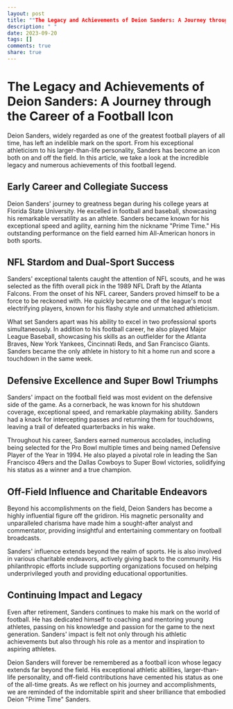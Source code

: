 ```yaml
---
layout: post
title: ""The Legacy and Achievements of Deion Sanders: A Journey through the Career of a Football Icon""
description: " "
date: 2023-09-20
tags: []
comments: true
share: true
---
```


# The Legacy and Achievements of Deion Sanders: A Journey through the Career of a Football Icon

Deion Sanders, widely regarded as one of the greatest football players of all time, has left an indelible mark on the sport. From his exceptional athleticism to his larger-than-life personality, Sanders has become an icon both on and off the field. In this article, we take a look at the incredible legacy and numerous achievements of this football legend.

## Early Career and Collegiate Success

Deion Sanders' journey to greatness began during his college years at Florida State University. He excelled in football and baseball, showcasing his remarkable versatility as an athlete. Sanders became known for his exceptional speed and agility, earning him the nickname "Prime Time." His outstanding performance on the field earned him All-American honors in both sports.

## NFL Stardom and Dual-Sport Success

Sanders' exceptional talents caught the attention of NFL scouts, and he was selected as the fifth overall pick in the 1989 NFL Draft by the Atlanta Falcons. From the onset of his NFL career, Sanders proved himself to be a force to be reckoned with. He quickly became one of the league's most electrifying players, known for his flashy style and unmatched athleticism.

What set Sanders apart was his ability to excel in two professional sports simultaneously. In addition to his football career, he also played Major League Baseball, showcasing his skills as an outfielder for the Atlanta Braves, New York Yankees, Cincinnati Reds, and San Francisco Giants. Sanders became the only athlete in history to hit a home run and score a touchdown in the same week.

## Defensive Excellence and Super Bowl Triumphs

Sanders' impact on the football field was most evident on the defensive side of the game. As a cornerback, he was known for his shutdown coverage, exceptional speed, and remarkable playmaking ability. Sanders had a knack for intercepting passes and returning them for touchdowns, leaving a trail of defeated quarterbacks in his wake.

Throughout his career, Sanders earned numerous accolades, including being selected for the Pro Bowl multiple times and being named Defensive Player of the Year in 1994. He also played a pivotal role in leading the San Francisco 49ers and the Dallas Cowboys to Super Bowl victories, solidifying his status as a winner and a true champion.

## Off-Field Influence and Charitable Endeavors

Beyond his accomplishments on the field, Deion Sanders has become a highly influential figure off the gridiron. His magnetic personality and unparalleled charisma have made him a sought-after analyst and commentator, providing insightful and entertaining commentary on football broadcasts.

Sanders' influence extends beyond the realm of sports. He is also involved in various charitable endeavors, actively giving back to the community. His philanthropic efforts include supporting organizations focused on helping underprivileged youth and providing educational opportunities.

## Continuing Impact and Legacy

Even after retirement, Sanders continues to make his mark on the world of football. He has dedicated himself to coaching and mentoring young athletes, passing on his knowledge and passion for the game to the next generation. Sanders' impact is felt not only through his athletic achievements but also through his role as a mentor and inspiration to aspiring athletes.

Deion Sanders will forever be remembered as a football icon whose legacy extends far beyond the field. His exceptional athletic abilities, larger-than-life personality, and off-field contributions have cemented his status as one of the all-time greats. As we reflect on his journey and accomplishments, we are reminded of the indomitable spirit and sheer brilliance that embodied Deion "Prime Time" Sanders.